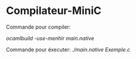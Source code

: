 # Compilateur-MiniC

Commande pour compiler:

*ocamlbuild -use-menhir main.native*

Commande pour éxecuter:
*./main.native Exemple.c*

